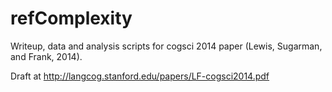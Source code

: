 refComplexity
=================

Writeup, data and analysis scripts for cogsci 2014 paper (Lewis, Sugarman, and Frank, 2014).

Draft at http://langcog.stanford.edu/papers/LF-cogsci2014.pdf

